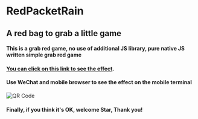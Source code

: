 # RedPacketRain
 ## A red bag to grab a little game
 #### This is a grab red game, no use of additional JS library, pure native JS written simple grab red game
 #### [You can click on this link to see the effect](http://owl4tkj9p.bkt.clouddn.com/demo/demo.html).

#### Use WeChat and mobile browser to see the effect on the mobile terminal
![QR Code](http://owl4tkj9p.bkt.clouddn.com/QRCode.png "demo QR Code")

#### Finally, if you think it's OK, welcome Star, Thank you!
